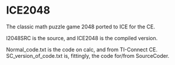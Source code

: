 # ICE2048
The classic math puzzle game 2048 ported to ICE for the CE. 

I2048SRC is the source, and ICE2048 is the compiled version. 

Normal_code.txt is the code on calc, and from TI-Connect CE. SC_version_of_code.txt is, fittingly, the code for/from SourceCoder. 
